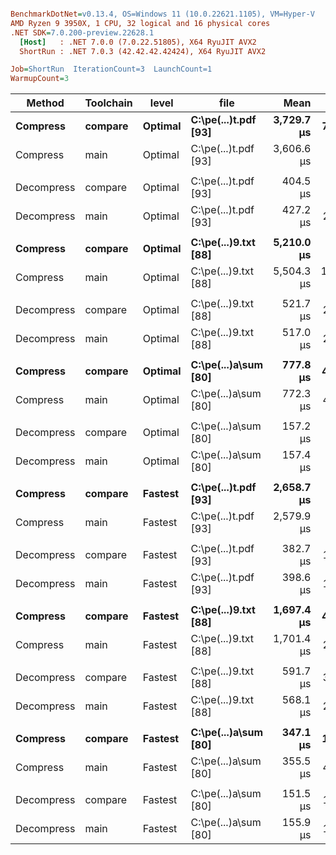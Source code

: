 ``` ini

BenchmarkDotNet=v0.13.4, OS=Windows 11 (10.0.22621.1105), VM=Hyper-V
AMD Ryzen 9 3950X, 1 CPU, 32 logical and 16 physical cores
.NET SDK=7.0.200-preview.22628.1
  [Host]   : .NET 7.0.0 (7.0.22.51805), X64 RyuJIT AVX2
  ShortRun : .NET 7.0.3 (42.42.42.42424), X64 RyuJIT AVX2

Job=ShortRun  IterationCount=3  LaunchCount=1  
WarmupCount=3  

```
|     Method | Toolchain |   level |                   file |       Mean |        Error |    StdDev | Ratio | RatioSD |
|----------- |---------- |-------- |----------------------- |-----------:|-------------:|----------:|------:|--------:|
|   **Compress** |   **compare** | **Optimal** |  **C:\\pe(...)t.pdf [93]** | **3,729.7 μs** |    **715.06 μs** |  **39.19 μs** |  **1.03** |    **0.03** |
|   Compress |      main | Optimal |  C:\\pe(...)t.pdf [93] | 3,606.6 μs |  1,178.33 μs |  64.59 μs |  1.00 |    0.00 |
|            |           |         |                        |            |              |           |       |         |
| Decompress |   compare | Optimal |  C:\\pe(...)t.pdf [93] |   404.5 μs |     41.28 μs |   2.26 μs |  0.95 |    0.03 |
| Decompress |      main | Optimal |  C:\\pe(...)t.pdf [93] |   427.2 μs |    264.41 μs |  14.49 μs |  1.00 |    0.00 |
|            |           |         |                        |            |              |           |       |         |
|   **Compress** |   **compare** | **Optimal** |  **C:\\pe(...)9.txt [88]** | **5,210.0 μs** |  **1,589.48 μs** |  **87.12 μs** |  **0.96** |    **0.11** |
|   Compress |      main | Optimal |  C:\\pe(...)9.txt [88] | 5,504.3 μs | 12,272.10 μs | 672.68 μs |  1.00 |    0.00 |
|            |           |         |                        |            |              |           |       |         |
| Decompress |   compare | Optimal |  C:\\pe(...)9.txt [88] |   521.7 μs |    280.13 μs |  15.35 μs |  1.01 |    0.03 |
| Decompress |      main | Optimal |  C:\\pe(...)9.txt [88] |   517.0 μs |    201.16 μs |  11.03 μs |  1.00 |    0.00 |
|            |           |         |                        |            |              |           |       |         |
|   **Compress** |   **compare** | **Optimal** | **C:\\pe(...)a\\sum [80]** |   **777.8 μs** |    **466.43 μs** |  **25.57 μs** |  **1.01** |    **0.02** |
|   Compress |      main | Optimal | C:\\pe(...)a\\sum [80] |   772.3 μs |    413.65 μs |  22.67 μs |  1.00 |    0.00 |
|            |           |         |                        |            |              |           |       |         |
| Decompress |   compare | Optimal | C:\\pe(...)a\\sum [80] |   157.2 μs |     98.73 μs |   5.41 μs |  1.00 |    0.03 |
| Decompress |      main | Optimal | C:\\pe(...)a\\sum [80] |   157.4 μs |     66.97 μs |   3.67 μs |  1.00 |    0.00 |
|            |           |         |                        |            |              |           |       |         |
|   **Compress** |   **compare** | **Fastest** |  **C:\\pe(...)t.pdf [93]** | **2,658.7 μs** |  **1,499.52 μs** |  **82.19 μs** |  **1.03** |    **0.04** |
|   Compress |      main | Fastest |  C:\\pe(...)t.pdf [93] | 2,579.9 μs |  2,456.89 μs | 134.67 μs |  1.00 |    0.00 |
|            |           |         |                        |            |              |           |       |         |
| Decompress |   compare | Fastest |  C:\\pe(...)t.pdf [93] |   382.7 μs |    117.18 μs |   6.42 μs |  0.96 |    0.04 |
| Decompress |      main | Fastest |  C:\\pe(...)t.pdf [93] |   398.6 μs |    173.96 μs |   9.54 μs |  1.00 |    0.00 |
|            |           |         |                        |            |              |           |       |         |
|   **Compress** |   **compare** | **Fastest** |  **C:\\pe(...)9.txt [88]** | **1,697.4 μs** |    **420.08 μs** |  **23.03 μs** |  **1.00** |    **0.01** |
|   Compress |      main | Fastest |  C:\\pe(...)9.txt [88] | 1,701.4 μs |    215.07 μs |  11.79 μs |  1.00 |    0.00 |
|            |           |         |                        |            |              |           |       |         |
| Decompress |   compare | Fastest |  C:\\pe(...)9.txt [88] |   591.7 μs |    346.91 μs |  19.02 μs |  1.04 |    0.04 |
| Decompress |      main | Fastest |  C:\\pe(...)9.txt [88] |   568.1 μs |    233.40 μs |  12.79 μs |  1.00 |    0.00 |
|            |           |         |                        |            |              |           |       |         |
|   **Compress** |   **compare** | **Fastest** | **C:\\pe(...)a\\sum [80]** |   **347.1 μs** |    **166.74 μs** |   **9.14 μs** |  **0.98** |    **0.08** |
|   Compress |      main | Fastest | C:\\pe(...)a\\sum [80] |   355.5 μs |    457.27 μs |  25.06 μs |  1.00 |    0.00 |
|            |           |         |                        |            |              |           |       |         |
| Decompress |   compare | Fastest | C:\\pe(...)a\\sum [80] |   151.5 μs |    133.82 μs |   7.34 μs |  0.97 |    0.05 |
| Decompress |      main | Fastest | C:\\pe(...)a\\sum [80] |   155.9 μs |    121.91 μs |   6.68 μs |  1.00 |    0.00 |
